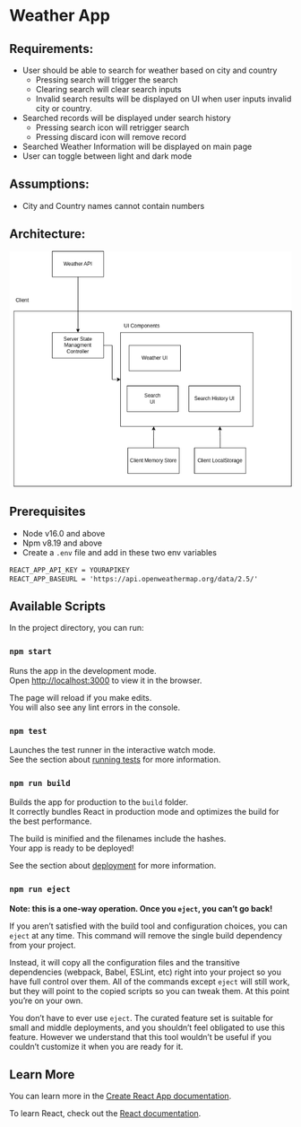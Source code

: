# Weather App

## Requirements:
- User should be able to search for weather based on city and country
    - Pressing search will trigger the search
    - Clearing search will clear search inputs
    - Invalid search results will be displayed on UI when user inputs invalid city or country.
- Searched records will be displayed under search history
    - Pressing search icon will retrigger search
    - Pressing discard icon will remove record
- Searched Weather Information will be displayed on main page
- User can toggle between light and dark mode

## Assumptions:
- City and Country names cannot contain numbers

## Architecture:
![WeatherAppArchitecture.png](WeatherAppArchitecture.png)

## Prerequisites
- Node v16.0 and above
- Npm v8.19 and above
- Create a `.env` file and add in these two env variables
```
REACT_APP_API_KEY = YOURAPIKEY
REACT_APP_BASEURL = 'https://api.openweathermap.org/data/2.5/'
```

## Available Scripts

In the project directory, you can run:

### `npm start`

Runs the app in the development mode.\
Open [http://localhost:3000](http://localhost:3000) to view it in the browser.

The page will reload if you make edits.\
You will also see any lint errors in the console.

### `npm test`

Launches the test runner in the interactive watch mode.\
See the section about [running tests](https://facebook.github.io/create-react-app/docs/running-tests) for more information.

### `npm run build`

Builds the app for production to the `build` folder.\
It correctly bundles React in production mode and optimizes the build for the best performance.

The build is minified and the filenames include the hashes.\
Your app is ready to be deployed!

See the section about [deployment](https://facebook.github.io/create-react-app/docs/deployment) for more information.

### `npm run eject`

**Note: this is a one-way operation. Once you `eject`, you can’t go back!**

If you aren’t satisfied with the build tool and configuration choices, you can `eject` at any time. This command will remove the single build dependency from your project.

Instead, it will copy all the configuration files and the transitive dependencies (webpack, Babel, ESLint, etc) right into your project so you have full control over them. All of the commands except `eject` will still work, but they will point to the copied scripts so you can tweak them. At this point you’re on your own.

You don’t have to ever use `eject`. The curated feature set is suitable for small and middle deployments, and you shouldn’t feel obligated to use this feature. However we understand that this tool wouldn’t be useful if you couldn’t customize it when you are ready for it.

## Learn More

You can learn more in the [Create React App documentation](https://facebook.github.io/create-react-app/docs/getting-started).

To learn React, check out the [React documentation](https://reactjs.org/).
